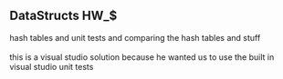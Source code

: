 ## DataStructs HW_$ 
hash tables and unit tests and comparing the hash tables and stuff \
\
this is a visual studio solution because he wanted us to use the built in visual studio unit tests
